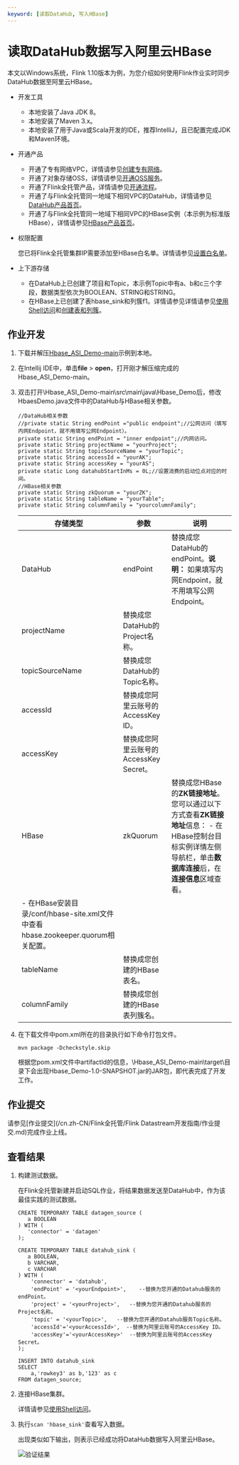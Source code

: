```yaml
---
keyword: [读取DataHub, 写入HBase]
---
```


# 读取DataHub数据写入阿里云HBase

本文以Windows系统，Flink 1.10版本为例，为您介绍如何使用Flink作业实时同步DataHub数据至阿里云HBase。

-   开发工具
    -   本地安装了Java JDK 8。
    -   本地安装了Maven 3.x。
    -   本地安装了用于Java或Scala开发的IDE，推荐IntelliJ，且已配置完成JDK和Maven环境。
-   开通产品
    -   开通了专有网络VPC，详情请参见[创建专有网络](/cn.zh-CN/专有网络和交换机/管理专有网络/创建专有网络.md)。
    -   开通了对象存储OSS，详情请参见[开通OSS服务](https://help.aliyun.com/document_detail/31884.html#task-njz-hf4-tdb)。
    -   开通了Flink全托管产品，详情请参见[开通流程](/cn.zh-CN/Flink全托管/开通流程.md)。
    -   开通了与Flink全托管同一地域下相同VPC的DataHub，详情请参见[DataHub产品首页](https://www.aliyun.com/product/datahub?spm=5176.124785.J_8058803260.214.76c83094YQ0pel)。
    -   开通了与Flink全托管同一地域下相同VPC的HBase实例（本示例为标准版HBase），详情请参见[HBase产品首页](https://www.aliyun.com/product/hbase?spm=a2c4g.11174283.2.1.7469363fCl3WwP)。
-   权限配置

    您已将Flink全托管集群IP需要添加至HBase白名单。详情请参见[设置白名单](/cn.zh-CN/Flink全托管/准备工作/设置白名单.md)。

-   上下游存储
    -   在DataHub上已创建了项目和Topic，本示例Topic中有a、b和c三个字段，数据类型依次为BOOLEAN、STRING和STRING。
    -   在HBase上已创建了表hbase\_sink和列簇f1。详情请参见详情请参见[使用Shell访问](https://help.aliyun.com/document_detail/52056.html?spm=a2c4g.11174283.6.595.ccba363fBF1uOn)和[创建表和列簇](http://hbase.apache.org/1.1/book.html?spm=a2c4g.11186623.2.18.6abe5cc1OSJzJj#shell_exercises)。

## 作业开发

1.  下载并解压[Hbase\_ASI\_Demo-main](https://github.com/RealtimeCompute/Hbase_ASI_Demo)示例到本地。

2.  在Intellij IDE中，单击**file** \> **open**，打开刚才解压缩完成的Hbase\_ASI\_Demo-main。

3.  双击打开\\Hbase\_ASI\_Demo-main\\src\\main\\java\\Hbase\_Demo后，修改HbaesDemo.java文件中的DataHub与HBase相关参数。

    ```
    //DataHub相关参数
    //private static String endPoint ="public endpoint";//公网访问（填写内网Endpoint，就不用填写公网Endpoint）。
    private static String endPoint = "inner endpoint";//内网访问。
    private static String projectName = "yourProject";
    private static String topicSourceName = "yourTopic";
    private static String accessId = "yourAK";
    private static String accessKey = "yourAS";
    private static Long datahubStartInMs = 0L;//设置消费的启动位点对应的时间。
    //HBase相关参数
    private static String zkQuorum = "yourZK";
    private static String tableName = "yourTable";
    private static String columnFamily = "yourcolumnFamily";
    ```

    |存储类型|参数|说明|
    |----|--|--|
    |DataHub|endPoint|替换成您DataHub的endPoint。**说明：** 如果填写内网Endpoint，就不用填写公网Endpoint。 |
    |projectName|替换成您DataHub的Project名称。|
    |topicSourceName|替换成您DataHub的Topic名称。|
    |accessId|替换成您阿里云账号的AccessKey ID。|
    |accessKey|替换成您阿里云账号的AccessKey Secret。|
    |HBase|zkQuorum|替换成您HBase的**ZK链接地址**。您可以通过以下方式查看**ZK链接地址**信息：    -   在HBase控制台目标实例详情左侧导航栏，单击**数据库连接**后，在**连接信息**区域查看。
    -   在HBase安装目录/conf/hbase-site.xml文件中查看hbase.zookeeper.quorum相关配置。 |
    |tableName|替换成您创建的HBase表名。|
    |columnFamily|替换成您创建的HBase表列簇名。|

4.  在下载文件中pom.xml所在的目录执行如下命令打包文件。

    ```
    mvn package -Dcheckstyle.skip
    ```

    根据您pom.xml文件中artifactId的信息，\\Hbase\_ASI\_Demo-main\\target\\目录下会出现Hbase\_Demo-1.0-SNAPSHOT.jar的JAR包，即代表完成了开发工作。


## 作业提交

请参见[作业提交](/cn.zh-CN/Flink全托管/Flink Datastream开发指南/作业提交.md)完成作业上线。

## 查看结果

1.  构建测试数据。

    在Flink全托管新建并启动SQL作业，将结果数据发送至DataHub中，作为该最佳实践的测试数据。

    ```
    CREATE TEMPORARY TABLE datagen_source (
       a BOOLEAN
    ) WITH (
       'connector' = 'datagen'
    );
    
    CREATE TEMPORARY TABLE datahub_sink (
       a BOOLEAN,
       b VARCHAR,
       c VARCHAR
    ) WITH (
        'connector' = 'datahub',
        'endPoint' = '<yourEndpoint>',    --替换为您开通的Datahub服务的endPoint。
        'project' = '<yourProject>',   --替换为您开通的Datahub服务的Project名称。
        'topic' = '<yourTopic>',   --替换为您开通的Datahub服务Topic名称。
        'accessId'='<yourAccessId>',  --替换为阿里云账号的AccessKey ID。   
        'accessKey'='<yourAccessKey>'  --替换为阿里云账号的AccessKey Secret。
    );
    
    INSERT INTO datahub_sink
    SELECT
        a,'rowkey3' as b,'123' as c
    FROM datagen_source;
    ```

2.  连接HBase集群。

    详情请参见[使用Shell访问](https://help.aliyun.com/document_detail/52056.html?spm=a2c4g.11174283.6.595.ccba363fBF1uOn)。

3.  执行`scan 'hbase_sink'`查看写入数据。

    出现类似如下输出，则表示已经成功将DataHub数据写入阿里云HBase。

    ![验证结果](https://static-aliyun-doc.oss-accelerate.aliyuncs.com/assets/img/zh-CN/8789287951/p139880.png)


